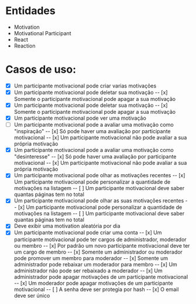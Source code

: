 # Entidades

- Motivation
- Motivational Participant
- React
- Reaction

# Casos de uso:

- [x] Um participante motivacional pode criar varias motivações
- [x] Um participante motivacional pode deletar sua motivação
      -- [x] Somente o participante motivacional pode apagar a sua motivação
- [x] Um participante motivacional pode deletar sua motivação
      -- [x] Somente o participante motivacional pode apagar a sua motivação
- [x] Um participante motivacional pode ver uma motivação
- [ ] Um participante motivacional pode a avaliar uma motivação como "inspiração"
      -- [x] Só pode haver uma avaliação por participante motivacional
      -- [x] Um participante motivacional não pode avaliar a sua própria motivação
- [x] Um participante motivacional pode a avaliar uma motivação como "desinteresse"
      -- [x] Só pode haver uma avaliação por participante motivacional
      -- [x] Um participante motivacional não pode avaliar a sua própria motivação
- [x] Um participante motivacional pode olhar as motivações recentes
      -- [x] Um participante motivacional pode personalizar a quantidade de motivações na listagem
      -- [ ] Um participante motivacional deve saber quantas páginas tem no total
- [x] Um participante motivacional pode olhar as suas motivações recentes
      -- [x] Um participante motivacional pode personalizar a quantidade de motivações na listagem
      -- [ ] Um participante motivacional deve saber quantas páginas tem no total
- [x] Deve exibir uma motivation aleatória por dia
- [x] Um participante motivacional pode criar uma conta
      -- [x] Um participante motivacional pode ter cargos de administrador, moderador ou membro
      -- [x] Por padrão um novo participante motivacional deve ter um cargo de membro
      -- [x] Somente um administrador ou moderador pode promover um membro para moderador
      -- [x] Somente um administrador pode rebaixar um moderador para membro
      -- [x] Um administrador não pode ser rebaixado a moderador
      -- [x] Um administrador pode apagar motivações de um participante motivacional
      -- [x] Um moderador pode apagar motivações de um participante motivacional
      -- [ ] A senha deve ser protegia por hash
      -- [x] O email deve ser único
